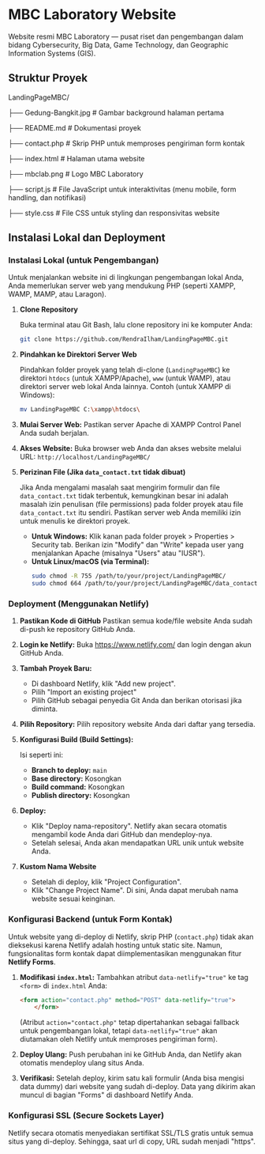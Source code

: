 # MBC Laboratory Website
Website resmi MBC Laboratory — pusat riset dan pengembangan dalam bidang Cybersecurity, Big Data, Game Technology, dan Geographic Information Systems (GIS).

## Struktur Proyek
LandingPageMBC/

├── Gedung-Bangkit.jpg # Gambar background halaman pertama

├── README.md         # Dokumentasi proyek

├── contact.php       # Skrip PHP untuk memproses pengiriman form kontak

├── index.html        # Halaman utama website

├── mbclab.png        # Logo MBC Laboratory

├── script.js         # File JavaScript untuk interaktivitas (menu mobile, form handling, dan notifikasi)

├── style.css         # File CSS untuk styling dan responsivitas website

## Instalasi Lokal dan Deployment
### Instalasi Lokal (untuk Pengembangan)

Untuk menjalankan website ini di lingkungan pengembangan lokal Anda, Anda memerlukan server web yang mendukung PHP (seperti XAMPP, WAMP, MAMP, atau Laragon).

1.  **Clone Repository**

    Buka terminal atau Git Bash, lalu clone repository ini ke komputer Anda:

    ```bash
    git clone https://github.com/RendraIlham/LandingPageMBC.git
    ```
3.  **Pindahkan ke Direktori Server Web**

    Pindahkan folder proyek yang telah di-clone (`LandingPageMBC`) ke direktori `htdocs` (untuk XAMPP/Apache), `www` (untuk WAMP), atau direktori server web lokal Anda lainnya.
    Contoh (untuk XAMPP di Windows):

    ```bash
    mv LandingPageMBC C:\xampp\htdocs\
    ```
5.  **Mulai Server Web:**
    Pastikan server Apache di XAMPP Control Panel Anda sudah berjalan.
6.  **Akses Website:**
    Buka browser web Anda dan akses website melalui URL:
    `http://localhost/LandingPageMBC/`
7.  **Perizinan File (Jika `data_contact.txt` tidak dibuat)**

    Jika Anda mengalami masalah saat mengirim formulir dan file `data_contact.txt` tidak terbentuk, kemungkinan besar ini adalah masalah izin penulisan (file permissions) pada folder proyek atau file `data_contact.txt` itu sendiri. Pastikan server web Anda memiliki izin untuk menulis ke direktori proyek.
    * **Untuk Windows:** Klik kanan pada folder proyek > Properties > Security tab. Berikan izin "Modify" dan "Write" kepada user yang menjalankan Apache (misalnya "Users" atau "IUSR").
    * **Untuk Linux/macOS (via Terminal):**
        ```bash
        sudo chmod -R 755 /path/to/your/project/LandingPageMBC/
        sudo chmod 664 /path/to/your/project/LandingPageMBC/data_contact.txt # Jika sudah ada
        ```

### Deployment (Menggunakan Netlify)
1.  **Pastikan Kode di GitHub**
    Pastikan semua kode/file website Anda sudah di-push ke repository GitHub Anda.
    
2.  **Login ke Netlify:**
    Buka https://www.netlify.com/ dan login dengan akun GitHub Anda.
    
3.  **Tambah Proyek Baru:**
    * Di dashboard Netlify, klik "Add new project".
    * Pilih "Import an existing project"
    * Pilih GitHub sebagai penyedia Git Anda dan berikan otorisasi jika diminta.

4.  **Pilih Repository:**
    Pilih repository website Anda dari daftar yang tersedia.

5.  **Konfigurasi Build (Build Settings):**

    Isi seperti ini:
      * **Branch to deploy:** `main`
      * **Base directory:** Kosongkan 
      * **Build command:** Kosongkan 
      * **Publish directory:** Kosongkan

7.  **Deploy:**
      * Klik "Deploy nama-repository". Netlify akan secara otomatis mengambil kode Anda dari GitHub dan mendeploy-nya.
      * Setelah selesai, Anda akan mendapatkan URL unik untuk website Anda.

8.  **Kustom Nama Website**
     * Setelah di deploy, klik "Project Configuration".
     * Klik "Change Project Name". Di sini, Anda dapat merubah nama website sesuai keinginan.

### Konfigurasi Backend (untuk Form Kontak)

Untuk website yang di-deploy di Netlify, skrip PHP (`contact.php`) tidak akan dieksekusi karena Netlify adalah hosting untuk static site. Namun, fungsionalitas form kontak dapat diimplementasikan menggunakan fitur **Netlify Forms**.

1.  **Modifikasi `index.html`:**
    Tambahkan atribut `data-netlify="true"` ke tag `<form>` di `index.html` Anda:
    ```html
    <form action="contact.php" method="POST" data-netlify="true">
        </form>
    ```
    (Atribut `action="contact.php"` tetap dipertahankan sebagai fallback untuk pengembangan lokal, tetapi `data-netlify="true"` akan diutamakan oleh Netlify untuk memproses pengiriman form).

2.  **Deploy Ulang:**
    Push perubahan ini ke GitHub Anda, dan Netlify akan otomatis mendeploy ulang situs Anda.

3.  **Verifikasi:**
    Setelah deploy, kirim satu kali formulir (Anda bisa mengisi data dummy) dari website yang sudah di-deploy. Data yang dikirim akan muncul di bagian "Forms" di dashboard Netlify Anda.

### Konfigurasi SSL (Secure Sockets Layer)
Netlify secara otomatis menyediakan sertifikat SSL/TLS gratis untuk semua situs yang di-deploy. Sehingga, saat url di copy, URL sudah menjadi "https".
